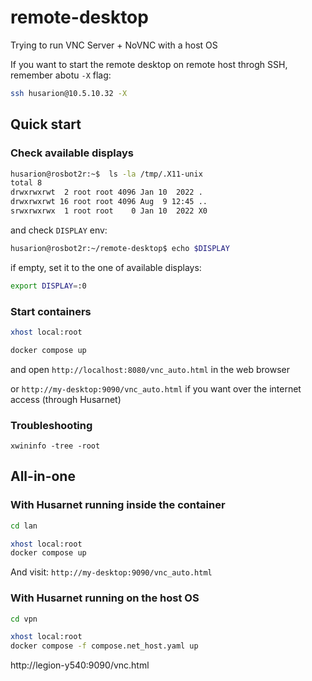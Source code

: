 # remote-desktop

Trying to run VNC Server + NoVNC with a host OS

If you want to start the remote desktop on remote host throgh SSH, remember abotu `-X` flag:

```bash
ssh husarion@10.5.10.32 -X
```

## Quick start

### Check available displays

```bash
husarion@rosbot2r:~$  ls -la /tmp/.X11-unix
total 8
drwxrwxrwt  2 root root 4096 Jan 10  2022 .
drwxrwxrwt 16 root root 4096 Aug  9 12:45 ..
srwxrwxrwx  1 root root    0 Jan 10  2022 X0
```

and check `DISPLAY` env:

```bash
husarion@rosbot2r:~/remote-desktop$ echo $DISPLAY
```

if empty, set it to the one of available displays:

```bash
export DISPLAY=:0
```

### Start containers

```bash
xhost local:root

docker compose up
```

and open `http://localhost:8080/vnc_auto.html` in the web browser

or `http://my-desktop:9090/vnc_auto.html` if you want over the internet access (through Husarnet)

### Troubleshooting

```
xwininfo -tree -root
```

## All-in-one

### With Husarnet running inside the container

```bash
cd lan

xhost local:root
docker compose up
```

And visit: `http://my-desktop:9090/vnc_auto.html`

### With Husarnet running on the host OS

```bash
cd vpn

xhost local:root
docker compose -f compose.net_host.yaml up
```

http://legion-y540:9090/vnc.html